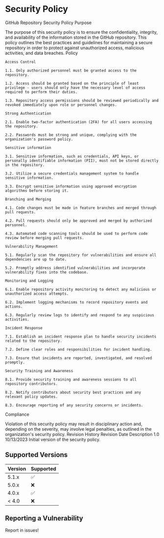 # Security Policy
GitHub Repository Security Policy
Purpose

The purpose of this security policy is to ensure the confidentiality, integrity, and availability of the information stored in the GitHub repository. This policy outlines the best practices and guidelines for maintaining a secure repository in order to protect against unauthorized access, malicious activities, and data breaches.
Policy

    Access Control

    1.1. Only authorized personnel must be granted access to the repository.

    1.2. Access should be granted based on the principle of least privilege - users should only have the necessary level of access required to perform their duties.

    1.3. Repository access permissions should be reviewed periodically and revoked immediately upon role or personnel changes.

    Strong Authentication

    2.1. Enable two-factor authentication (2FA) for all users accessing the repository.

    2.2. Passwords must be strong and unique, complying with the organization's password policy.

    Sensitive information

    3.1. Sensitive information, such as credentials, API keys, or personally identifiable information (PII), must not be stored directly in the repository.

    3.2. Utilize a secure credentials management system to handle sensitive information.

    3.3. Encrypt sensitive information using approved encryption algorithms before storing it.

    Branching and Merging

    4.1. Code changes must be made in feature branches and merged through pull requests.

    4.2. Pull requests should only be approved and merged by authorized personnel.

    4.3. Automated code scanning tools should be used to perform code review before merging pull requests.

    Vulnerability Management

    5.1. Regularly scan the repository for vulnerabilities and ensure all dependencies are up to date.

    5.2. Promptly address identified vulnerabilities and incorporate vulnerability fixes into the codebase.

    Monitoring and Logging

    6.1. Enable repository activity monitoring to detect any malicious or unauthorized access attempts.

    6.2. Implement logging mechanisms to record repository events and actions.

    6.3. Regularly review logs to identify and respond to any suspicious activities.

    Incident Response

    7.1. Establish an incident response plan to handle security incidents related to the repository.

    7.2. Define clear roles and responsibilities for incident handling.

    7.3. Ensure that incidents are reported, investigated, and resolved promptly.

    Security Training and Awareness

    8.1. Provide security training and awareness sessions to all repository contributors.

    8.2. Notify contributors about security best practices and any relevant policy updates.

    8.3. Encourage reporting of any security concerns or incidents.

Compliance

Violation of this security policy may result in disciplinary action and, depending on the severity, may involve legal penalties, as outlined in the organization's security policy.
Revision History
Revision	Date	Description
1.0	10/13/2023 Initial version of the security policy.

## Supported Versions

| Version | Supported          |
| ------- | ------------------ |
| 5.1.x   | :white_check_mark: |
| 5.0.x   | :x:                |
| 4.0.x   | :white_check_mark: |
| < 4.0   | :x:                |

## Reporting a Vulnerability

Report in issues!
